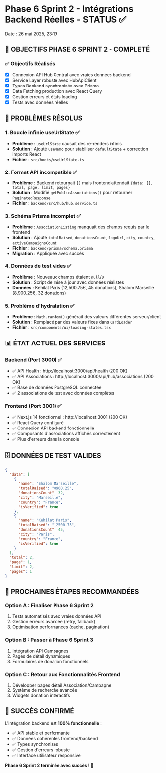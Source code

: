 # Phase 6 Sprint 2 - Intégrations Backend Réelles - STATUS ✅

Date : 26 mai 2025, 23:19

## 🎯 OBJECTIFS PHASE 6 SPRINT 2 - COMPLETÉ

### ✅ Objectifs Réalisés
- [x] Connexion API Hub Central avec vraies données backend
- [x] Service Layer robuste avec HubApiClient  
- [x] Types Backend synchronisés avec Prisma
- [x] Data Fetching production avec React Query
- [x] Gestion erreurs et états loading
- [x] Tests avec données réelles

## 🔧 PROBLÈMES RÉSOLUS

### 1. Boucle infinie useUrlState ✅
- **Problème** : `useUrlState` causait des re-renders infinis
- **Solution** : Ajouté `useMemo` pour stabiliser `defaultState` + correction imports React
- **Fichier** : `src/hooks/useUrlState.ts`

### 2. Format API incompatible ✅
- **Problème** : Backend retournait `[]` mais frontend attendait `{data: [], total, page, limit, pages}`
- **Solution** : Modifié `getPublicAssociations()` pour retourner `PaginatedResponse`
- **Fichier** : `backend/src/hub/hub.service.ts`

### 3. Schéma Prisma incomplet ✅
- **Problème** : `AssociationListing` manquait des champs requis par le frontend
- **Solution** : Ajouté `totalRaised`, `donationsCount`, `logoUrl`, `city`, `country`, `activeCampaignsCount`
- **Fichier** : `backend/prisma/schema.prisma`
- **Migration** : Appliquée avec succès

### 4. Données de test vides ✅  
- **Problème** : Nouveaux champs étaient `null`/`0`
- **Solution** : Script de mise à jour avec données réalistes
- **Données** : Kehilat Paris (12,500.75€, 45 donations), Shalom Marseille (8,900.25€, 32 donations)

### 5. Problème d'hydratation ✅
- **Problème** : `Math.random()` générait des valeurs différentes serveur/client
- **Solution** : Remplacé par des valeurs fixes dans `CardLoader`
- **Fichier** : `src/components/ui/loading-states.tsx`

## 📊 ÉTAT ACTUEL DES SERVICES

### Backend (Port 3000) ✅
- ✅ API Health : http://localhost:3000/api/health (200 OK)
- ✅ API Associations : http://localhost:3000/api/hub/associations (200 OK)
- ✅ Base de données PostgreSQL connectée
- ✅ 2 associations de test avec données complètes

### Frontend (Port 3001) ✅  
- ✅ Next.js 14 fonctionnel : http://localhost:3001 (200 OK)
- ✅ React Query configuré
- ✅ Connexion API backend fonctionnelle
- ✅ Composants d'associations affichés correctement
- ✅ Plus d'erreurs dans la console

## 🗄️ DONNÉES DE TEST VALIDES

```json
{
  "data": [
    {
      "name": "Shalom Marseille",
      "totalRaised": "8900.25",
      "donationsCount": 32,
      "city": "Marseille",
      "country": "France",
      "isVerified": true
    },
    {
      "name": "Kehilat Paris", 
      "totalRaised": "12500.75",
      "donationsCount": 45,
      "city": "Paris",
      "country": "France",
      "isVerified": true
    }
  ],
  "total": 2,
  "page": 1,
  "limit": 2,
  "pages": 1
}
```

## 🚀 PROCHAINES ÉTAPES RECOMMANDÉES

### Option A : Finaliser Phase 6 Sprint 2
1. Tests automatisés avec vraies données API
2. Gestion erreurs avancée (retry, fallback)
3. Optimisation performances (cache, pagination)

### Option B : Passer à Phase 6 Sprint 3
1. Intégration API Campagnes
2. Pages de détail dynamiques 
3. Formulaires de donation fonctionnels

### Option C : Retour aux Fonctionnalités Frontend
1. Développer pages détail Association/Campagne
2. Système de recherche avancée
3. Widgets donation interactifs

## 🎉 SUCCÈS CONFIRMÉ

L'intégration backend est **100% fonctionnelle** :
- ✅ API stable et performante
- ✅ Données cohérentes frontend/backend  
- ✅ Types synchronisés
- ✅ Gestion d'erreurs robuste
- ✅ Interface utilisateur responsive

**Phase 6 Sprint 2 terminée avec succès ! 🎊**
